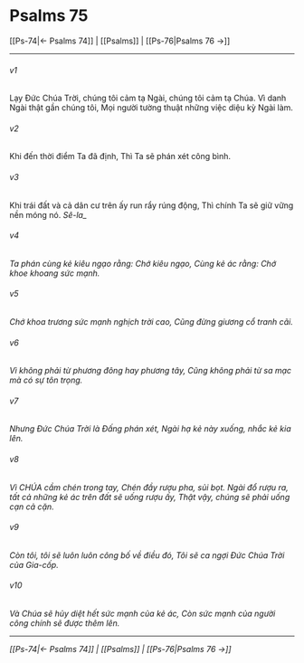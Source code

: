# Psalms 75

[[Ps-74|← Psalms 74]] | [[Psalms]] | [[Ps-76|Psalms 76 →]]
***



###### v1 
Lạy Đức Chúa Trời, chúng tôi cảm tạ Ngài, chúng tôi cảm tạ Chúa. Vì danh Ngài thật gần chúng tôi, Mọi người tường thuật những việc diệu kỳ Ngài làm. 

###### v2 
Khi đến thời điểm Ta đã định, Thì Ta sẽ phán xét công bình. 

###### v3 
Khi trái đất và cả dân cư trên ấy run rẩy rúng động, Thì chính Ta sẽ giữ vững nền móng nó. <i class="selah">Sê-la_ 

###### v4 
Ta phán cùng kẻ kiêu ngạo rằng: Chớ kiêu ngạo, Cùng kẻ ác rằng: Chớ khoe khoang sức mạnh. 

###### v5 
Chớ khoa trương sức mạnh nghịch trời cao, Cũng đừng giương cổ tranh cãi. 

###### v6 
Vì không phải từ phương đông hay phương tây, Cũng không phải từ sa mạc mà có sự tôn trọng. 

###### v7 
Nhưng Đức Chúa Trời là Đấng phán xét, Ngài hạ kẻ này xuống, nhắc kẻ kia lên. 

###### v8 
Vì CHÚA cầm chén trong tay, Chén đầy rượu pha, sủi bọt. Ngài đổ rượu ra, tất cả những kẻ ác trên đất sẽ uống rượu ấy, Thật vậy, chúng sẽ phải uống cạn cả cặn. 

###### v9 
Còn tôi, tôi sẽ luôn luôn công bố về điều đó, Tôi sẽ ca ngợi Đức Chúa Trời của Gia-cốp. 

###### v10 
Và Chúa sẽ hủy diệt hết sức mạnh của kẻ ác, Còn sức mạnh của người công chính sẽ được thêm lên.

***
[[Ps-74|← Psalms 74]] | [[Psalms]] | [[Ps-76|Psalms 76 →]]

